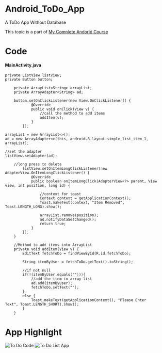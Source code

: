 # Android_ToDo_App
A ToDo App Without Database

This topic is a part of [My Complete Andorid Course](https://github.com/ananddasani/Android_Apps)

# Code

#### MainActivity.java
```
private ListView listView;
private Button button;

    private ArrayList<String> arrayList;
    private ArrayAdapter<String> ad;
    
    button.setOnClickListener(new View.OnClickListener() {
            @Override
            public void onClick(View v) {
                //call the method to add items
                addItem(v);
            }
        });
        
arrayList = new ArrayList<>();
ad = new ArrayAdapter<>(this, android.R.layout.simple_list_item_1, arrayList);
    
//set the adapter
listView.setAdapter(ad);

    //long press to delete
        listView.setOnItemLongClickListener(new AdapterView.OnItemLongClickListener() {
            @Override
            public boolean onItemLongClick(AdapterView<?> parent, View view, int position, long id) {

                //context for toast
                Context context = getApplicationContext();
                Toast.makeText(context, "Item Removed", Toast.LENGTH_LONG).show();

                arrayList.remove(position);
                ad.notifyDataSetChanged();
                return true;
            }
        });
    }

    //Method to add items into ArrayList
    private void addItem(View v) {
        EditText fetchToDo = findViewById(R.id.fetchToDo);

        String itemByUser = fetchToDo.getText().toString();

        //if not null
        if(!(itemByUser.equals(""))){
            //add the item in array list
            ad.add(itemByUser);
            fetchToDo.setText("");
        }
        else {
            Toast.makeText(getApplicationContext(), "Please Enter Text", Toast.LENGTH_SHORT).show();
        }
    }
```

# App Highlight

![To Do Code](https://user-images.githubusercontent.com/74413402/192094402-5154e5cb-4fa4-4f55-842c-70c8f4ffa174.png)
![To Do List App](https://user-images.githubusercontent.com/74413402/192094404-46ea1861-b2d1-4042-829c-66f30f1d4d0c.png)

